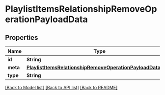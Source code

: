 # PlaylistItemsRelationshipRemoveOperationPayloadData

## Properties
Name | Type | Description | Notes
------------ | ------------- | ------------- | -------------
**id** | **String** |  | 
**meta** | [**PlaylistItemsRelationshipRemoveOperationPayloadDataMeta**](PlaylistItemsRelationshipRemoveOperationPayloadDataMeta.md) |  | 
**type** | **String** |  | 

[[Back to Model list]](../README.md#documentation-for-models) [[Back to API list]](../README.md#documentation-for-api-endpoints) [[Back to README]](../README.md)


